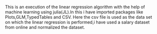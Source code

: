This is an execution of the linear regression algorithm with the help of machine learning using  julia(JL).In this i have imported packages like Plots,GLM,TypedTables and CSV.
Here the csv file is used as the data set on which the linear regression is performed,i have used a salary dataset from online and normalized the dataset.
